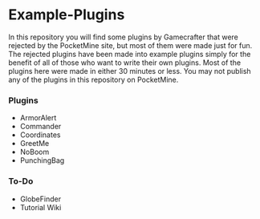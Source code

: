 # Example-Plugins
In this repository you will find some plugins by Gamecrafter that were rejected by the PocketMine site, but most of them were
made just for fun. The rejected plugins have been made into example plugins simply for the benefit of all of those who want to
write their own plugins. Most of the plugins here were made in either 30 minutes or less. You may not publish any of the plugins
in this repository on PocketMine.

### Plugins
* ArmorAlert
* Commander
* Coordinates
* GreetMe
* NoBoom
* PunchingBag

### To-Do
* GlobeFinder
* Tutorial Wiki

